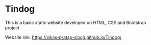 # Tindog

This is a basic static website developed on HTML, CSS and Bootstrap project. 

Website link: https://vikas-pratap-singh.github.io/Tindog/
